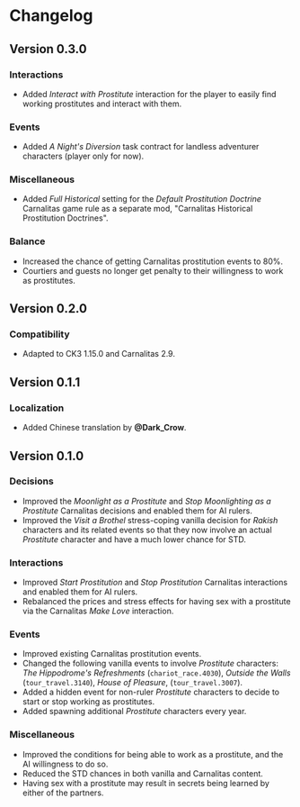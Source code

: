 # Changelog

## Version 0.3.0

### Interactions

* Added *Interact with Prostitute* interaction for the player to easily find working prostitutes and interact with them.

### Events

* Added *A Night's Diversion* task contract for landless adventurer characters (player only for now).

### Miscellaneous

* Added *Full Historical* setting for the *Default Prostitution Doctrine* Carnalitas game rule as a separate mod, "Carnalitas Historical Prostitution Doctrines".

### Balance

* Increased the chance of getting Carnalitas prostitution events to 80%.
* Courtiers and guests no longer get penalty to their willingness to work as prostitutes.

## Version 0.2.0

### Compatibility

* Adapted to CK3 1.15.0 and Carnalitas 2.9.

## Version 0.1.1

### Localization

* Added Chinese translation by **@Dark_Crow**.

## Version 0.1.0

### Decisions

* Improved the *Moonlight as a Prostitute* and *Stop Moonlighting as a Prostitute* Carnalitas decisions and enabled them for AI rulers.
* Improved the *Visit a Brothel* stress-coping vanilla decision for *Rakish* characters and its related events so that they now involve an actual *Prostitute* character and have a much lower chance for STD.

### Interactions

* Improved *Start Prostitution* and *Stop Prostitution* Carnalitas interactions and enabled them for AI rulers.
* Rebalanced the prices and stress effects for having sex with a prostitute via the Carnalitas *Make Love* interaction.

### Events

* Improved existing Carnalitas prostitution events.
* Changed the following vanilla events to involve *Prostitute* characters: *The Hippodrome's Refreshments* (`chariot_race.4030`), *Outside the Walls* (`tour_travel.3140`), *House of Pleasure*, (`tour_travel.3007`).
* Added a hidden event for non-ruler *Prostitute* characters to decide to start or stop working as prostitutes.
* Added spawning additional *Prostitute* characters every year.

### Miscellaneous

* Improved the conditions for being able to work as a prostitute, and the AI willingness to do so.
* Reduced the STD chances in both vanilla and Carnalitas content.
* Having sex with a prostitute may result in secrets being learned by either of the partners.
